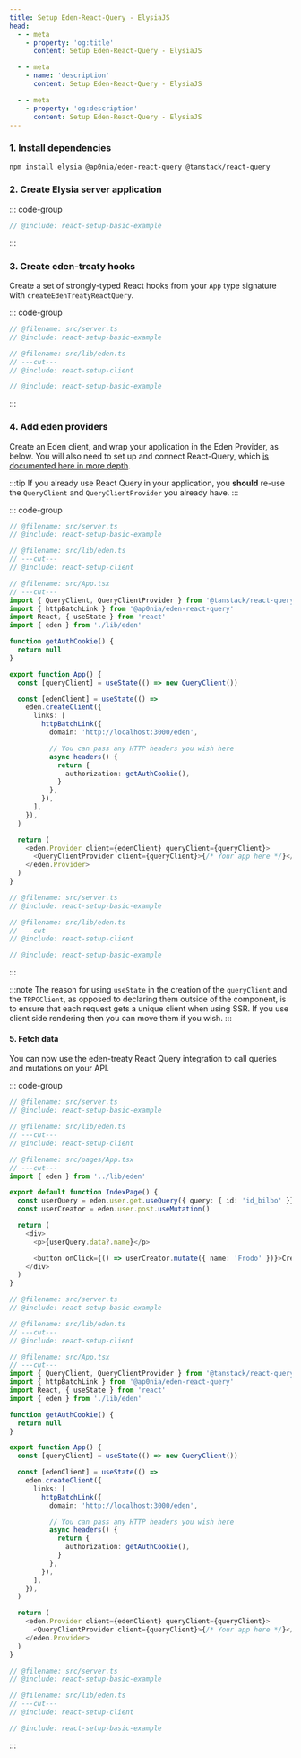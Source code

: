 ```yaml
---
title: Setup Eden-React-Query - ElysiaJS
head:
  - - meta
    - property: 'og:title'
      content: Setup Eden-React-Query - ElysiaJS

  - - meta
    - name: 'description'
      content: Setup Eden-React-Query - ElysiaJS

  - - meta
    - property: 'og:description'
      content: Setup Eden-React-Query - ElysiaJS
---
```


<template>

```typescript twoslash include react-setup-basic-example
import { Elysia, t } from 'elysia'
import { edenPlugin } from '@ap0nia/eden-react-query'

const users = [
  {
    id: 'id_bilbo',
    name: 'bilbo',
  },
]

export const app = new Elysia()
  .use(edenPlugin({ batch: true }))
  .get('/', () => 'Hello, World!')
  .get(
    '/user',
    (context) => {
      return users.find((user) => user.id === context.query.id)
    },
    {
      query: t.Object({
        id: t.String(),
      }),
    },
  )
  .post(
    '/user',
    (context) => {
      const newUser = {
        id: `id_${context.body.name}`,
        name: context.body.name,
      }

      users.push(newUser)

      return users
    },
    {
      body: t.Object({
        name: t.String(),
      }),
    },
  )

export type App = typeof app
```

```typescript twoslash include react-setup-client
// @noErrors
import { createEdenTreatyReactQuery } from '@ap0nia/eden-react-query'
import type { App } from '../server'

export const eden = createEdenTreatyReactQuery<App>()
```

</template>

### 1. Install dependencies

```sh npm2yarn
npm install elysia @ap0nia/eden-react-query @tanstack/react-query
```

### 2. Create Elysia server application

::: code-group

```typescript twoslash [src/server.ts]
// @include: react-setup-basic-example
```

:::

### 3. Create eden-treaty hooks

Create a set of strongly-typed React hooks from your `App` type signature with `createEdenTreatyReactQuery`.

::: code-group

```typescript twoslash [src/lib/eden.ts]
// @filename: src/server.ts
// @include: react-setup-basic-example

// @filename: src/lib/eden.ts
// ---cut---
// @include: react-setup-client
```

```typescript twoslash [src/server.ts]
// @include: react-setup-basic-example
```

:::

### 4. Add eden providers

Create an Eden client, and wrap your application in the Eden Provider, as below.
You will also need to set up and connect React-Query,
which [is documented here in more depth](https://tanstack.com/query/latest/docs/framework/react/quick-start).

:::tip
If you already use React Query in your application,
you **should** re-use the `QueryClient` and `QueryClientProvider` you already have.
:::

::: code-group

```typescript twoslash [src/App.tsx]
// @filename: src/server.ts
// @include: react-setup-basic-example

// @filename: src/lib/eden.ts
// ---cut---
// @include: react-setup-client

// @filename: src/App.tsx
// ---cut---
import { QueryClient, QueryClientProvider } from '@tanstack/react-query'
import { httpBatchLink } from '@ap0nia/eden-react-query'
import React, { useState } from 'react'
import { eden } from './lib/eden'

function getAuthCookie() {
  return null
}

export function App() {
  const [queryClient] = useState(() => new QueryClient())

  const [edenClient] = useState(() =>
    eden.createClient({
      links: [
        httpBatchLink({
          domain: 'http://localhost:3000/eden',

          // You can pass any HTTP headers you wish here
          async headers() {
            return {
              authorization: getAuthCookie(),
            }
          },
        }),
      ],
    }),
  )

  return (
    <eden.Provider client={edenClient} queryClient={queryClient}>
      <QueryClientProvider client={queryClient}>{/* Your app here */}</QueryClientProvider>
    </eden.Provider>
  )
}
```

```typescript twoslash [src/lib/eden.ts]
// @filename: src/server.ts
// @include: react-setup-basic-example

// @filename: src/lib/eden.ts
// ---cut---
// @include: react-setup-client
```

```typescript twoslash [src/server.ts]
// @include: react-setup-basic-example
```

:::

:::note
The reason for using `useState` in the creation of the `queryClient` and the `TRPCClient`,
as opposed to declaring them outside of the component, is to ensure that each request gets a unique client when using SSR.
If you use client side rendering then you can move them if you wish.
:::

#### 5. Fetch data

You can now use the eden-treaty React Query integration to call queries and mutations on your API.

::: code-group

```typescript twoslash [src/pages/IndexPage.tsx]
// @filename: src/server.ts
// @include: react-setup-basic-example

// @filename: src/lib/eden.ts
// ---cut---
// @include: react-setup-client

// @filename: src/pages/App.tsx
// ---cut---
import { eden } from '../lib/eden'

export default function IndexPage() {
  const userQuery = eden.user.get.useQuery({ query: { id: 'id_bilbo' }})
  const userCreator = eden.user.post.useMutation()

  return (
    <div>
      <p>{userQuery.data?.name}</p>

      <button onClick={() => userCreator.mutate({ name: 'Frodo' })}>Create Frodo</button>
    </div>
  )
}
```

```typescript twoslash [src/App.tsx]
// @filename: src/server.ts
// @include: react-setup-basic-example

// @filename: src/lib/eden.ts
// ---cut---
// @include: react-setup-client

// @filename: src/App.tsx
// ---cut---
import { QueryClient, QueryClientProvider } from '@tanstack/react-query'
import { httpBatchLink } from '@ap0nia/eden-react-query'
import React, { useState } from 'react'
import { eden } from './lib/eden'

function getAuthCookie() {
  return null
}

export function App() {
  const [queryClient] = useState(() => new QueryClient())

  const [edenClient] = useState(() =>
    eden.createClient({
      links: [
        httpBatchLink({
          domain: 'http://localhost:3000/eden',

          // You can pass any HTTP headers you wish here
          async headers() {
            return {
              authorization: getAuthCookie(),
            }
          },
        }),
      ],
    }),
  )

  return (
    <eden.Provider client={edenClient} queryClient={queryClient}>
      <QueryClientProvider client={queryClient}>{/* Your app here */}</QueryClientProvider>
    </eden.Provider>
  )
}
```

```typescript twoslash [src/lib/eden.ts]
// @filename: src/server.ts
// @include: react-setup-basic-example

// @filename: src/lib/eden.ts
// ---cut---
// @include: react-setup-client
```

```typescript twoslash [src/server.ts]
// @include: react-setup-basic-example
```

:::
